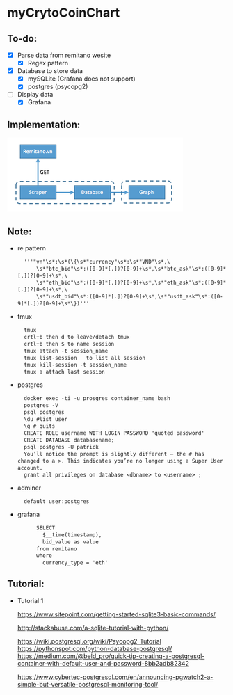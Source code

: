 # myCrytoCoinChart


## To-do:
* [x] Parse data from remitano wesite
	* [x] Regex pattern

* [x] Database to store data
	* [x] mySQLite (Grafana does not support)
	* [x] postgres (psycopg2)

* [ ] Display data
	* [x] Grafana

## Implementation:
![data/flow01.png](data/flow01.png)
 

## Note:
* re pattern
	
		'''"vn"\s*:\s*(\{\s*"currency"\s*:\s*"VND"\s*,\
			\s*"btc_bid"\s*:([0-9]*[.])?[0-9]+\s*,\s*"btc_ask"\s*:([0-9]*[.])?[0-9]+\s*,\
			\s*"eth_bid"\s*:([0-9]*[.])?[0-9]+\s*,\s*"eth_ask"\s*:([0-9]*[.])?[0-9]+\s*,\
			\s*"usdt_bid"\s*:([0-9]*[.])?[0-9]+\s*,\s*"usdt_ask"\s*:([0-9]*[.])?[0-9]+\s*\})'''
* tmux 
	
		tmux
		crtl+b then d to leave/detach tmux
		crtl+b then $ to name session
		tmux attach -t session_name
		tmux list-session	to list all session
		tmux kill-session -t session_name
		tmux a attach last session

* postgres
		
		docker exec -ti -u prosgres container_name bash
		postgres -V
		psql postgres
		\du	#list user
		\q # quits
		CREATE ROLE username WITH LOGIN PASSWORD 'quoted password'
		CREATE DATABASE databasename;
		psql postgres -U patrick
		You’ll notice the prompt is slightly different – the # has changed to a >. This indicates you’re no longer using a Super User account.
		grant all privileges on database <dbname> to <username> ;

* adminer

		default user:postgres

* grafana

			SELECT 
			  $__time(timestamp),
			  bid_value as value
			from remitano
			where
			  currency_type = 'eth'

## Tutorial:
* Tutorial 1

	https://www.sitepoint.com/getting-started-sqlite3-basic-commands/

	http://stackabuse.com/a-sqlite-tutorial-with-python/

	https://wiki.postgresql.org/wiki/Psycopg2_Tutorial
	https://pythonspot.com/python-database-postgresql/
	https://medium.com/@beld_pro/quick-tip-creating-a-postgresql-container-with-default-user-and-password-8bb2adb82342

	https://www.cybertec-postgresql.com/en/announcing-pgwatch2-a-simple-but-versatile-postgresql-monitoring-tool/

